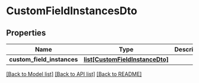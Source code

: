 # CustomFieldInstancesDto

## Properties
Name | Type | Description | Notes
------------ | ------------- | ------------- | -------------
**custom_field_instances** | [**list[CustomFieldInstanceDto]**](CustomFieldInstanceDto.md) |  | [optional] 

[[Back to Model list]](../README.md#documentation-for-models) [[Back to API list]](../README.md#documentation-for-api-endpoints) [[Back to README]](../README.md)

